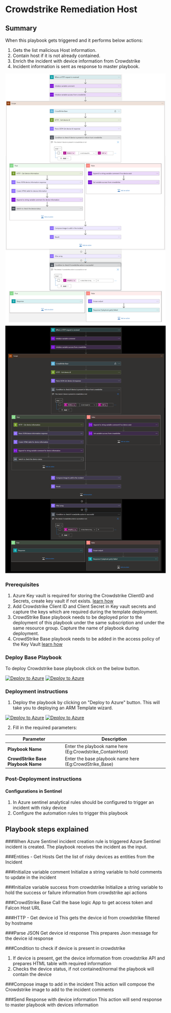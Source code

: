 # Crowdstrike Remediation Host
 ## Summary
 When this playbook gets triggered and it performs below actions:
 1. Gets the list malicious Host information.
 2. Contain host if it is not already contained.
 3. Enrich the incident with device information from Crowdstrike
 4. Incident information is sent as response to master playbook.

 ![CrowdStrike](./Images/PlaybookdesignerLight.png)<br>
![CrowdStrike](./Images/PlaybookdesignerDark.png)<br>

### Prerequisites 
1. Azure Key vault is required for storing the Crowdstrike ClientID and Secrets, create key vault if not exists. [learn how](https://portal.azure.com/#create/Microsoft.Template/uri/https%3A%2F%2Fraw.githubusercontent.com%2FAzure%2Fazure-quickstart-templates%2Fmaster%2F201-key-vault-secret-create%2Fazuredeploy.json)
2. Add Crowdstrike Client ID and Client Secret in Key vault secrets and capture the keys which are required during the template deployment.
3. CrowdStrike Base playbook needs to be deployed prior to the deployment of this playbook under the same subscription and under the same resource group. Capture the name of playbook during deployment.
4. CrowdStrike Base playbook needs to be added in the access policy of the Key Vault [learn how](https://docs.microsoft.com/en-us/azure/key-vault/general/assign-access-policy-portal)

### Deploy Base Playbook

To deploy Crowdstrike base playbook click on the below button.

[![Deploy to Azure](https://aka.ms/deploytoazurebutton)](https://portal.azure.com/#create/Microsoft.Template/uri/https%3A%2F%2Fraw.githubusercontent.com/Azure/Azure-Sentinel/master/Playbooks/AzureFirewall/AzureFirewallConnector/azuredeploy.json) [![Deploy to Azure](https://aka.ms/deploytoazuregovbutton)](https://portal.azure.com/#create/Microsoft.Template/uri/https%3A%2F%2Fraw.githubusercontent.com/Azure/Azure-Sentinel/master/Playbooks/AzureFirewall/AzureFirewallConnector/azuredeploy.json) 


### Deployment instructions 
1. Deploy the playbook by clicking on "Deploy to Azure" button. This will take you to deploying an ARM Template wizard.

[![Deploy to Azure](https://aka.ms/deploytoazurebutton)](https://portal.azure.com/#create/Microsoft.Template/uri/https%3A%2F%2Fdev.azure.com/SentinelAccenture/_git/Sentinel-Accenture%20Logic%20Apps%20connectors?path=%2FMasterPlaybook-Host-Remediation%2FCrowdstrike-Remediation-Host%2Fazuredeploy.json&version=GBMasterPlaybooks) [![Deploy to Azure](https://aka.ms/deploytoazuregovbutton)](https://portal.azure.com/#create/Microsoft.Template/uri/https%3A%2F%2Fdev.azure.com/SentinelAccenture/_git/Sentinel-Accenture%20Logic%20Apps%20connectors?path=%2FMasterPlaybook-Host-Remediation%2FCrowdstrike-Remediation-Host%2Fazuredeploy.json&version=GBMasterPlaybooks)


2. Fill in the required parameters:

|Parameter|Description|
|--------------|---------------|
|**Playbook Name**| Enter the playbook name here (Eg:Crowdstrike_ContainHost)|
|**CrowdStrike Base Playbook Name**| Enter the base playbook name here (Eg:CrowdStrike_Base)|
    
### Post-Deployment instructions 
#### Configurations in Sentinel
1. In Azure sentinel analytical rules should be configured to trigger an incident with risky device 
2. Configure the automation rules to trigger this playbook


## Playbook steps explained

###When Azure Sentinel incident creation rule is triggered
Azure Sentinel incident is created. The playbook receives the incident as the input.

###Entities - Get Hosts
Get the list of risky devices as entities from the Incident

###Initialize variable comment
Initialize a string variable to hold comments to update in the incident

###Initialize variable success from crowdstrike
Initialize a string variable to hold the success or failure information from crowdstrike api actions

###CrowdStrike Base
Call the base logic App to get access token and Falcon Host URL

###HTTP - Get device id
This gets the device id from crowdstrike filtered by hostname

###Parse JSON Get device id response
This prepares Json message for the device id response

 ###Condition to check if device is present in crowdstrike
1. If device is present, get the device information from crowdstrike API and prepares HTML table with required information
2. Checks the device status, if not contained/normal the playbook will contain the device

 ###Compose image to add in the incident
This action will compose the Crowdstrike image to add to the incident comments

###Send Response with device information
This action will send response to master playbook with devices information


